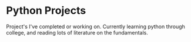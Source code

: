# Python Projects 
 
 
 Project's I've completed or working on. Currently learning python through college, and reading lots of literature on the fundamentals.
 
